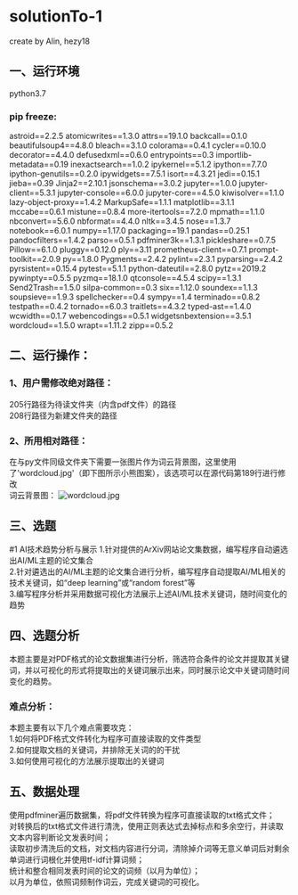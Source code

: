# solutionTo-1

create by Alin, hezy18

## 一、运行环境
python3.7
### pip freeze:
astroid==2.2.5
atomicwrites==1.3.0
attrs==19.1.0
backcall==0.1.0
beautifulsoup4==4.8.0
bleach==3.1.0
colorama==0.4.1
cycler==0.10.0
decorator==4.4.0
defusedxml==0.6.0
entrypoints==0.3
importlib-metadata==0.19
inexactsearch==1.0.2
ipykernel==5.1.2
ipython==7.7.0
ipython-genutils==0.2.0
ipywidgets==7.5.1
isort==4.3.21
jedi==0.15.1
jieba==0.39
Jinja2==2.10.1
jsonschema==3.0.2
jupyter==1.0.0
jupyter-client==5.3.1
jupyter-console==6.0.0
jupyter-core==4.5.0
kiwisolver==1.1.0
lazy-object-proxy==1.4.2
MarkupSafe==1.1.1
matplotlib==3.1.1
mccabe==0.6.1
mistune==0.8.4
more-itertools==7.2.0
mpmath==1.1.0
nbconvert==5.6.0
nbformat==4.4.0
nltk==3.4.5
nose==1.3.7
notebook==6.0.1
numpy==1.17.0
packaging==19.1
pandas==0.25.1
pandocfilters==1.4.2
parso==0.5.1
pdfminer3k==1.3.1
pickleshare==0.7.5
Pillow==6.1.0
pluggy==0.12.0
ply==3.11
prometheus-client==0.7.1
prompt-toolkit==2.0.9
py==1.8.0
Pygments==2.4.2
pylint==2.3.1
pyparsing==2.4.2
pyrsistent==0.15.4
pytest==5.1.1
python-dateutil==2.8.0
pytz==2019.2
pywinpty==0.5.5
pyzmq==18.1.0
qtconsole==4.5.4
scipy==1.3.1
Send2Trash==1.5.0
silpa-common==0.3
six==1.12.0
soundex==1.1.3
soupsieve==1.9.3
spellchecker==0.4
sympy==1.4
terminado==0.8.2
testpath==0.4.2
tornado==6.0.3
traitlets==4.3.2
typed-ast==1.4.0
wcwidth==0.1.7
webencodings==0.5.1
widgetsnbextension==3.5.1
wordcloud==1.5.0
wrapt==1.11.2
zipp==0.5.2

## 二、运行操作：
### 1、用户需修改绝对路径：
205行路径为待读文件夹（内含pdf文件）的路径
</br>208行路径为新建文件夹的路径
### 2、所用相对路径：
在与py文件同级文件夹下需要一张图片作为词云背景图，这里使用了'wordcloud.jpg'（即下图所示小熊图案），该选项可以在源代码第189行进行修改
</br> 词云背景图：
![wordcloud.jpg](https://i.loli.net/2019/08/23/a4STwhO6qU81ipM.jpg)

## 三、选题
#1	AI技术趋势分析与展示
1.针对提供的ArXiv网站论文集数据，编写程序自动遴选出AI/ML主题的论文集合
</br> 2.针对遴选出的AI/ML主题的论文集合进行分析，编写程序自动提取AI/ML相关的技术关键词，如“deep learning”或“random forest”等
</br> 3.编写程序分析并采用数据可视化方法展示上述AI/ML技术关键词，随时间变化的趋势

## 四、选题分析
本题主要是对PDF格式的论文数据集进行分析，筛选符合条件的论文并提取其关键词，并以可视化的形式将提取出的关键词展示出来，同时展示论文中关键词随时间变化的趋势。
### 难点分析：
本题主要有以下几个难点需要攻克：
</br> 1.如何将PDF格式文件转化为程序可直接读取的文件类型
</br> 2.如何提取文档的关键词，并排除无关词的的干扰
</br> 3.如何使用可视化的方法展示提取出的关键词

## 五、数据处理
使用pdfminer遍历数据集，将pdf文件转换为程序可直接读取的txt格式文件；
</br> 对转换后的txt格式文件进行清洗，使用正则表达式去掉标点和多余空行，并读取文本内容判断论文发表时间；
</br> 读取初步清洗后的文档，对文档内容进行分词，清除掉介词等无意义单词后对剩余单词进行词根化并使用tf-idf计算词频；
</br> 统计和整合相同发表时间的论文的词频（以月为单位）；
</br> 以月为单位，依照词频制作词云，完成关键词的可视化。

